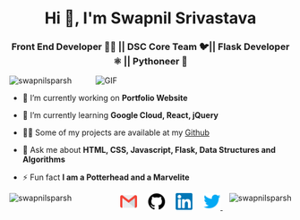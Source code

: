 <h1 align="center">Hi 👋, I'm Swapnil Srivastava </h1>
<h3 align="center">Front End Developer 👨‍💻 || DSC Core Team 🐦|| Flask Developer ⚛️ || Pythoneer 🐍</h3>

<img align="right" alt="GIF" src="https://media.giphy.com/media/gi84IkFRzwube/giphy.gif" width="350"/>


<p align="left"> <img src="https://komarev.com/ghpvc/?username=swapnilsparsh&label=Profile+Views" alt="swapnilsparsh" /> </p>

- 🔭 I’m currently working on **Portfolio Website**

- 🌱 I’m currently learning **Google Cloud, React, jQuery**

- 👨‍💻 Some of my projects are available at my [Github](https://github.com/swapnilsparsh?tab=repositories)

- 💬 Ask me about **HTML, CSS, Javascript, Flask, Data Structures and Algorithms**

- ⚡ Fun fact **I am a Potterhead and a Marvelite**

<img align="left" src="https://github-readme-stats.vercel.app/api/top-langs/?username=swapnilsparsh&layout=compact&hide=html&theme=radical" alt="swapnilsparsh" />

<img align="right" src="https://github-readme-stats.vercel.app/api?username=swapnilsparsh&show_icons=true&theme=radical" alt="swapnilsparsh" />

<p align="right">
 <a href="arezona.lucky55@gmail.com"><img src="https://github.com/deut-erium/deut-erium/blob/master/assets/gmail.svg" width="30px" alt="mail"></a> &nbsp; &nbsp;
 <a href="https://github.com/swapnilsparsh"><img src="https://github.com/deut-erium/deut-erium/blob/master/assets/github.svg" width="30px" alt="mail"></a> &nbsp; &nbsp;
 <a href="https://www.linkedin.com/in/swapnil-srivastava-sparsh/"><img src="https://github.com/deut-erium/deut-erium/blob/master/assets/linkedin.svg" width="30px" alt="LinkedIn"></a> &nbsp; &nbsp;
  <a href="https://twitter.com/swapnilsparsh"><img src="https://github.com/deut-erium/deut-erium/blob/master/assets/twitter.svg" width="30px" alt="Twitter">     </a> &nbsp; &nbsp;
</p>


